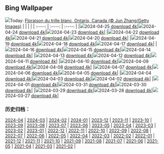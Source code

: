 ## Bing Wallpaper
![](https://global.bing.com/th?id=OHR.TrilliumOntario_FR-CA4403342038_UHD.jpg&w=1000)Today: [Floraison du trille blanc, Ontario, Canada (© Jun Zhang/Getty Images)](https://global.bing.com/th?id=OHR.TrilliumOntario_FR-CA4403342038_UHD.jpg)
|      |      |      |
| :----: | :----: | :----: |
|![](https://global.bing.com/th?id=OHR.TrilliumOntario_FR-CA4403342038_UHD.jpg&pid=hp&w=384&h=216&rs=1&c=4)2024-04-25 [download 4k](https://global.bing.com/th?id=OHR.TrilliumOntario_FR-CA4403342038_UHD.jpg)|![](https://global.bing.com/th?id=OHR.TrinityDublin_FR-CA3633491688_UHD.jpg&pid=hp&w=384&h=216&rs=1&c=4)2024-04-24 [download 4k](https://global.bing.com/th?id=OHR.TrinityDublin_FR-CA3633491688_UHD.jpg)|![](https://global.bing.com/th?id=OHR.EarthDayTurtle_FR-CA3475454635_UHD.jpg&pid=hp&w=384&h=216&rs=1&c=4)2024-04-23 [download 4k](https://global.bing.com/th?id=OHR.EarthDayTurtle_FR-CA3475454635_UHD.jpg)|
|![](https://global.bing.com/th?id=OHR.CadesCove_FR-CA3331686496_UHD.jpg&pid=hp&w=384&h=216&rs=1&c=4)2024-04-22 [download 4k](https://global.bing.com/th?id=OHR.CadesCove_FR-CA3331686496_UHD.jpg)|![](https://global.bing.com/th?id=OHR.YellowstoneGeyser_FR-CA2850692513_UHD.jpg&pid=hp&w=384&h=216&rs=1&c=4)2024-04-21 [download 4k](https://global.bing.com/th?id=OHR.YellowstoneGeyser_FR-CA2850692513_UHD.jpg)|![](https://global.bing.com/th?id=OHR.OrkneyStones_FR-CA2648833702_UHD.jpg&pid=hp&w=384&h=216&rs=1&c=4)2024-04-20 [download 4k](https://global.bing.com/th?id=OHR.OrkneyStones_FR-CA2648833702_UHD.jpg)|
|![](https://global.bing.com/th?id=OHR.AvilaSpain_FR-CA4092310846_UHD.jpg&pid=hp&w=384&h=216&rs=1&c=4)2024-04-19 [download 4k](https://global.bing.com/th?id=OHR.AvilaSpain_FR-CA4092310846_UHD.jpg)|![](https://global.bing.com/th?id=OHR.SpringCub_FR-CA3908165398_UHD.jpg&pid=hp&w=384&h=216&rs=1&c=4)2024-04-18 [download 4k](https://global.bing.com/th?id=OHR.SpringCub_FR-CA3908165398_UHD.jpg)|![](https://global.bing.com/th?id=OHR.UnionSquareNYC_FR-CA3734243880_UHD.jpg&pid=hp&w=384&h=216&rs=1&c=4)2024-04-17 [download 4k](https://global.bing.com/th?id=OHR.UnionSquareNYC_FR-CA3734243880_UHD.jpg)|
|![](https://global.bing.com/th?id=OHR.RedBallBelgium_FR-CA3335673645_UHD.jpg&pid=hp&w=384&h=216&rs=1&c=4)2024-04-16 [download 4k](https://global.bing.com/th?id=OHR.RedBallBelgium_FR-CA3335673645_UHD.jpg)|![](https://global.bing.com/th?id=OHR.BowlingBallCali_FR-CA3180115250_UHD.jpg&pid=hp&w=384&h=216&rs=1&c=4)2024-04-15 [download 4k](https://global.bing.com/th?id=OHR.BowlingBallCali_FR-CA3180115250_UHD.jpg)|![](https://global.bing.com/th?id=OHR.SakuraDaysJapanFair_FR-CA3620667456_UHD.jpg&pid=hp&w=384&h=216&rs=1&c=4)2024-04-14 [download 4k](https://global.bing.com/th?id=OHR.SakuraDaysJapanFair_FR-CA3620667456_UHD.jpg)|
|![](https://global.bing.com/th?id=OHR.SunsetArchesNP_FR-CA2562295831_UHD.jpg&pid=hp&w=384&h=216&rs=1&c=4)2024-04-13 [download 4k](https://global.bing.com/th?id=OHR.SunsetArchesNP_FR-CA2562295831_UHD.jpg)|![](https://global.bing.com/th?id=OHR.DragonWaterfall_FR-CA2237979317_UHD.jpg&pid=hp&w=384&h=216&rs=1&c=4)2024-04-12 [download 4k](https://global.bing.com/th?id=OHR.DragonWaterfall_FR-CA2237979317_UHD.jpg)|![](https://global.bing.com/th?id=OHR.OwlSiblings_FR-CA1744834969_UHD.jpg&pid=hp&w=384&h=216&rs=1&c=4)2024-04-11 [download 4k](https://global.bing.com/th?id=OHR.OwlSiblings_FR-CA1744834969_UHD.jpg)|
|![](https://global.bing.com/th?id=OHR.WhistlerWSSF_FR-CA7628245051_UHD.jpg&pid=hp&w=384&h=216&rs=1&c=4)2024-04-10 [download 4k](https://global.bing.com/th?id=OHR.WhistlerWSSF_FR-CA7628245051_UHD.jpg)|![](https://global.bing.com/th?id=OHR.SolarEclipseOregon_FR-CA1333886943_UHD.jpg&pid=hp&w=384&h=216&rs=1&c=4)2024-04-09 [download 4k](https://global.bing.com/th?id=OHR.SolarEclipseOregon_FR-CA1333886943_UHD.jpg)|![](https://global.bing.com/th?id=OHR.BeaverDenali_FR-CA1157056211_UHD.jpg&pid=hp&w=384&h=216&rs=1&c=4)2024-04-08 [download 4k](https://global.bing.com/th?id=OHR.BeaverDenali_FR-CA1157056211_UHD.jpg)|
|![](https://global.bing.com/th?id=OHR.JapanHimeji_FR-CA0973604796_UHD.jpg&pid=hp&w=384&h=216&rs=1&c=4)2024-04-07 [download 4k](https://global.bing.com/th?id=OHR.JapanHimeji_FR-CA0973604796_UHD.jpg)|![](https://global.bing.com/th?id=OHR.BahamasSpace_FR-CA0789976801_UHD.jpg&pid=hp&w=384&h=216&rs=1&c=4)2024-04-06 [download 4k](https://global.bing.com/th?id=OHR.BahamasSpace_FR-CA0789976801_UHD.jpg)|![](https://global.bing.com/th?id=OHR.AntelopeBotswana_FR-CA7386810053_UHD.jpg&pid=hp&w=384&h=216&rs=1&c=4)2024-04-05 [download 4k](https://global.bing.com/th?id=OHR.AntelopeBotswana_FR-CA7386810053_UHD.jpg)|
|![](https://global.bing.com/th?id=OHR.PacificRimNationalPark_FR-CA2619127702_UHD.jpg&pid=hp&w=384&h=216&rs=1&c=4)2024-04-04 [download 4k](https://global.bing.com/th?id=OHR.PacificRimNationalPark_FR-CA2619127702_UHD.jpg)|![](https://global.bing.com/th?id=OHR.JutlandSpring_FR-CA6761132872_UHD.jpg&pid=hp&w=384&h=216&rs=1&c=4)2024-04-03 [download 4k](https://global.bing.com/th?id=OHR.JutlandSpring_FR-CA6761132872_UHD.jpg)|![](https://global.bing.com/th?id=OHR.PalazzoFarnese_FR-CA6022284524_UHD.jpg&pid=hp&w=384&h=216&rs=1&c=4)2024-04-02 [download 4k](https://global.bing.com/th?id=OHR.PalazzoFarnese_FR-CA6022284524_UHD.jpg)|
|![](https://global.bing.com/th?id=OHR.HungarianEggs_FR-CA5727463691_UHD.jpg&pid=hp&w=384&h=216&rs=1&c=4)2024-04-01 [download 4k](https://global.bing.com/th?id=OHR.HungarianEggs_FR-CA5727463691_UHD.jpg)|![](https://global.bing.com/th?id=OHR.SleepySloth_FR-CA3957487793_UHD.jpg&pid=hp&w=384&h=216&rs=1&c=4)2024-03-31 [download 4k](https://global.bing.com/th?id=OHR.SleepySloth_FR-CA3957487793_UHD.jpg)|![](https://global.bing.com/th?id=OHR.SouthStackLight_FR-CA8578540293_UHD.jpg&pid=hp&w=384&h=216&rs=1&c=4)2024-03-30 [download 4k](https://global.bing.com/th?id=OHR.SouthStackLight_FR-CA8578540293_UHD.jpg)|
|![](https://global.bing.com/th?id=OHR.ShanghaiBlossoms_FR-CA8071376466_UHD.jpg&pid=hp&w=384&h=216&rs=1&c=4)2024-03-29 [download 4k](https://global.bing.com/th?id=OHR.ShanghaiBlossoms_FR-CA8071376466_UHD.jpg)|![](https://global.bing.com/th?id=OHR.TeatroColon_FR-CA7881984396_UHD.jpg&pid=hp&w=384&h=216&rs=1&c=4)2024-03-28 [download 4k](https://global.bing.com/th?id=OHR.TeatroColon_FR-CA7881984396_UHD.jpg)|![](https://global.bing.com/th?id=OHR.HangRaiVietnam_FR-CA7557188364_UHD.jpg&pid=hp&w=384&h=216&rs=1&c=4)2024-03-27 [download 4k](https://global.bing.com/th?id=OHR.HangRaiVietnam_FR-CA7557188364_UHD.jpg)|

### 历史归档：
[2024-04](https://github.com/niumoo/bing-wallpaper/tree/main/picture/2024-04/) | [2024-03](https://github.com/niumoo/bing-wallpaper/tree/main/picture/2024-03/) | [2024-02](https://github.com/niumoo/bing-wallpaper/tree/main/picture/2024-02/) | [2024-01](https://github.com/niumoo/bing-wallpaper/tree/main/picture/2024-01/) | [2023-12](https://github.com/niumoo/bing-wallpaper/tree/main/picture/2023-12/) | [2023-11](https://github.com/niumoo/bing-wallpaper/tree/main/picture/2023-11/) | [2023-10](https://github.com/niumoo/bing-wallpaper/tree/main/picture/2023-10/) | [2023-09](https://github.com/niumoo/bing-wallpaper/tree/main/picture/2023-09/) | 
[2023-08](https://github.com/niumoo/bing-wallpaper/tree/main/picture/2023-08/) | [2023-07](https://github.com/niumoo/bing-wallpaper/tree/main/picture/2023-07/) | [2023-06](https://github.com/niumoo/bing-wallpaper/tree/main/picture/2023-06/) | [2023-05](https://github.com/niumoo/bing-wallpaper/tree/main/picture/2023-05/) | [2023-04](https://github.com/niumoo/bing-wallpaper/tree/main/picture/2023-04/) | [2023-03](https://github.com/niumoo/bing-wallpaper/tree/main/picture/2023-03/) | [2023-02](https://github.com/niumoo/bing-wallpaper/tree/main/picture/2023-02/) | [2023-01](https://github.com/niumoo/bing-wallpaper/tree/main/picture/2023-01/) | 
[2022-12](https://github.com/niumoo/bing-wallpaper/tree/main/picture/2022-12/) | [2022-11](https://github.com/niumoo/bing-wallpaper/tree/main/picture/2022-11/) | [2022-10](https://github.com/niumoo/bing-wallpaper/tree/main/picture/2022-10/) | [2022-09](https://github.com/niumoo/bing-wallpaper/tree/main/picture/2022-09/) | [2022-08](https://github.com/niumoo/bing-wallpaper/tree/main/picture/2022-08/) | [2022-07](https://github.com/niumoo/bing-wallpaper/tree/main/picture/2022-07/) | [2022-06](https://github.com/niumoo/bing-wallpaper/tree/main/picture/2022-06/) | [2022-05](https://github.com/niumoo/bing-wallpaper/tree/main/picture/2022-05/) | 
[2022-04](https://github.com/niumoo/bing-wallpaper/tree/main/picture/2022-04/) | [2022-03](https://github.com/niumoo/bing-wallpaper/tree/main/picture/2022-03/) | [2022-02](https://github.com/niumoo/bing-wallpaper/tree/main/picture/2022-02/) | [2022-01](https://github.com/niumoo/bing-wallpaper/tree/main/picture/2022-01/) | [2021-12](https://github.com/niumoo/bing-wallpaper/tree/main/picture/2021-12/) | [2021-11](https://github.com/niumoo/bing-wallpaper/tree/main/picture/2021-11/) | [2021-10](https://github.com/niumoo/bing-wallpaper/tree/main/picture/2021-10/) | [2021-09](https://github.com/niumoo/bing-wallpaper/tree/main/picture/2021-09/) | 
[2021-08](https://github.com/niumoo/bing-wallpaper/tree/main/picture/2021-08/) | [2021-07](https://github.com/niumoo/bing-wallpaper/tree/main/picture/2021-07/) | [2021-06](https://github.com/niumoo/bing-wallpaper/tree/main/picture/2021-06/) | [2021-05](https://github.com/niumoo/bing-wallpaper/tree/main/picture/2021-05/) | [2021-04](https://github.com/niumoo/bing-wallpaper/tree/main/picture/2021-04/) | [2021-03](https://github.com/niumoo/bing-wallpaper/tree/main/picture/2021-03/) | [2021-02](https://github.com/niumoo/bing-wallpaper/tree/main/picture/2021-02/) | 